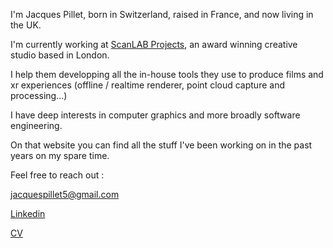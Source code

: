 I'm Jacques Pillet, born in Switzerland, raised in France, and now living in the UK.

I'm currently working at [ScanLAB Projects](https://scanlabprojects.co.uk/), an award winning creative studio based in London.

I help them developping all the in-house tools they use to produce films and xr experiences (offline / realtime renderer, point cloud capture and processing...)

I have deep interests in computer graphics and more broadly software engineering.

On that website you can find all the stuff I've been working on in the past years on my spare time.

Feel free to reach out :

jacquespillet5@gmail.com

[Linkedin](https://www.linkedin.com/in/jacques-pillet-87bb5697/)

[CV]()